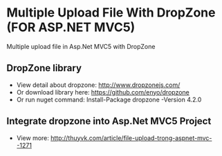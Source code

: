 # Multiple Upload File With DropZone (FOR ASP.NET MVC5)
Multiple upload file in Asp.Net MVC5 with DropZone

## DropZone library
- View detail about dropzone: http://www.dropzonejs.com/
- Or download library here: https://github.com/enyo/dropzone
- Or run nuget command: Install-Package dropzone -Version 4.2.0

## Integrate dropzone into Asp.Net MVC5 Project
- View more: http://thuyvk.com/article/file-upload-trong-aspnet-mvc--1271
